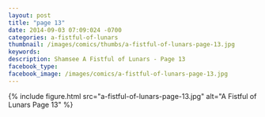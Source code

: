 ```yaml
---
layout: post
title: "page 13"
date: 2014-09-03 07:09:024 -0700
categories: a-fistful-of-lunars
thumbnail: /images/comics/thumbs/a-fistful-of-lunars-page-13.jpg
keywords: 
description: Shamsee A Fistful of Lunars - Page 13
facebook_type: 
facebook_image: /images/comics/a-fistful-of-lunars-page-13.jpg
---
```

{% include figure.html src="a-fistful-of-lunars-page-13.jpg" alt="A Fistful of Lunars Page 13" %}